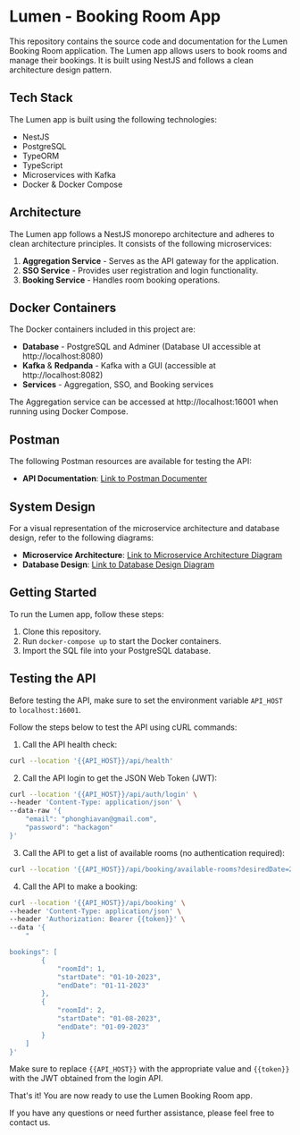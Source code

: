 # Lumen - Booking Room App

This repository contains the source code and documentation for the Lumen Booking Room application. The Lumen app allows users to book rooms and manage their bookings. It is built using NestJS and follows a clean architecture design pattern.

## Tech Stack

The Lumen app is built using the following technologies:

- NestJS
- PostgreSQL
- TypeORM
- TypeScript
- Microservices with Kafka
- Docker & Docker Compose

## Architecture

The Lumen app follows a NestJS monorepo architecture and adheres to clean architecture principles. It consists of the following microservices:

1. **Aggregation Service** - Serves as the API gateway for the application.
2. **SSO Service** - Provides user registration and login functionality.
3. **Booking Service** - Handles room booking operations.

## Docker Containers

The Docker containers included in this project are:

- **Database** - PostgreSQL and Adminer (Database UI accessible at http://localhost:8080)
- **Kafka** & **Redpanda** - Kafka with a GUI (accessible at http://localhost:8082)
- **Services** - Aggregation, SSO, and Booking services

The Aggregation service can be accessed at http://localhost:16001 when running using Docker Compose.

## Postman

The following Postman resources are available for testing the API:

- **API Documentation**: [Link to Postman Documenter](https://documenter.getpostman.com/view/3254527/2s93z6dj24)

## System Design

For a visual representation of the microservice architecture and database design, refer to the following diagrams:

- **Microservice Architecture**: [Link to Microservice Architecture Diagram](https://github.com/hackagon/lumen-home-test/blob/main/docs/microservice_design.png)
- **Database Design**: [Link to Database Design Diagram](https://github.com/hackagon/lumen-home-test/blob/main/docs/database_design.png)

## Getting Started

To run the Lumen app, follow these steps:

1. Clone this repository.
2. Run `docker-compose up` to start the Docker containers.
3. Import the SQL file into your PostgreSQL database.

## Testing the API

Before testing the API, make sure to set the environment variable `API_HOST` to `localhost:16001`.

Follow the steps below to test the API using cURL commands:

1. Call the API health check:

```bash
curl --location '{{API_HOST}}/api/health'
```

2. Call the API login to get the JSON Web Token (JWT):

```bash
curl --location '{{API_HOST}}/api/auth/login' \
--header 'Content-Type: application/json' \
--data-raw '{
    "email": "phonghiavan@gmail.com",
    "password": "hackagon"
}'
```

3. Call the API to get a list of available rooms (no authentication required):

```bash
curl --location '{{API_HOST}}/api/booking/available-rooms?desiredDate=25-06-2023&page=1&limit=2'
```

4. Call the API to make a booking:

```bash
curl --location '{{API_HOST}}/api/booking' \
--header 'Content-Type: application/json' \
--header 'Authorization: Bearer {{token}}' \
--data '{
    "

bookings": [
        {
            "roomId": 1,
            "startDate": "01-10-2023",
            "endDate": "01-11-2023"
        },
        {
            "roomId": 2,
            "startDate": "01-08-2023",
            "endDate": "01-09-2023"
        }
    ]
}'
```

Make sure to replace `{{API_HOST}}` with the appropriate value and `{{token}}` with the JWT obtained from the login API.

That's it! You are now ready to use the Lumen Booking Room app.

If you have any questions or need further assistance, please feel free to contact us.
